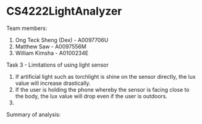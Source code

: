 # CS4222LightAnalyzer

Team members:
1. Ong Teck Sheng (Dex) - A0097706U
2. Matthew Saw - A0097556M
3. William Kimsha - A0100234E

Task 3 - Limitations of using light sensor
1. If artificial light such as torchlight is shine on the sensor directly, the lux value will increase drastically.
2. If the user is holding the phone whereby the sensor is facing close to the body, the lux value will drop even if the user is outdoors.
3. 

Summary of analysis:
